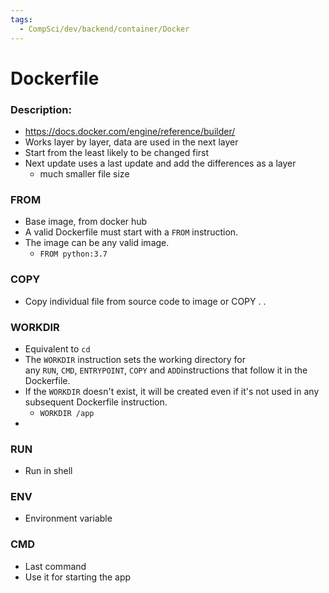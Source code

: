```yaml
---
tags:
  - CompSci/dev/backend/container/Docker
---
```

# Dockerfile
### Description:
- https://docs.docker.com/engine/reference/builder/
- Works layer by layer, data are used in the next layer
- Start from the least likely to be changed first
- Next update uses a last update and add the differences as a layer
	- much smaller file size
### FROM
- Base image, from docker hub
- A valid Dockerfile must start with a `FROM` instruction. 
- The image can be any valid image.
	- `FROM python:3.7`
### COPY
- Copy individual file from source code to image or COPY .  .
### WORKDIR
- Equivalent to `cd`
- The `WORKDIR` instruction sets the working directory for any `RUN`, `CMD`, `ENTRYPOINT`, `COPY` and `ADD`instructions that follow it in the Dockerfile. 
- If the `WORKDIR` doesn't exist, it will be created even if it's not used in any subsequent Dockerfile instruction.
	- `WORKDIR /app`
- 
### RUN
- Run in shell
### ENV
- Environment variable
### CMD
- Last command
- Use it for starting the app